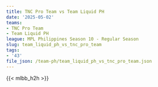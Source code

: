 ```yaml
---
title: TNC Pro Team vs Team Liquid PH
date: '2025-05-02'
teams:
- TNC Pro Team
- Team Liquid PH
league: MPL Philippines Season 10 - Regular Season
slug: team_liquid_ph_vs_tnc_pro_team
tags:
- '43'
file_json: /team-ph/team_liquid_ph_vs_tnc_pro_team.json
---
```


{{< mlbb_h2h >}}
